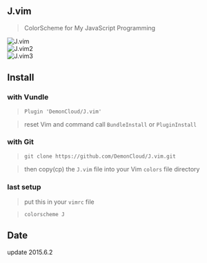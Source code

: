 
## J.vim

> ColorScheme for My JavaScript Programming

<img src="http://7j1zwt.com1.z0.glb.clouddn.com/sc2.png" alt="J.vim">

<br>

<img src="http://7j1zwt.com1.z0.glb.clouddn.com/sc3.png" alt="J.vim2">

<br>

<img src="http://7j1zwt.com1.z0.glb.clouddn.com/sc4.png" alt="J.vim3">

## Install

### with Vundle 

>``Plugin 'DemonCloud/J.vim'``

> reset Vim and command call ``BundleInstall`` or ``PluginInstall``

### with Git 

>``git clone https://github.com/DemonCloud/J.vim.git``

> then copy(cp) the ``J.vim`` file into your Vim ``colors`` file directory

### last setup
> put this in your ``vimrc`` file

> ``colorscheme J``


## Date

update  2015.6.2


